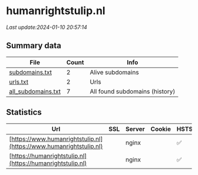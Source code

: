 # humanrightstulip.nl
*Last update:2024-01-10 20:57:14*
## Summary data
| File       | Count | Info |
|------------|-------|------|
|[subdomains.txt](/data/humanrightstulip/subdomains.txt)|2|Alive subdomains|
|[urls.txt](/data/humanrightstulip/urls.txt)|2|Urls|
|[all_subdomains.txt](/data/humanrightstulip/all_subdomains.txt)|7|All found subdomains (history)|
## Statistics
| Url | SSL | Server | Cookie | HSTS | CSP | XFO | XXP | RP | Tech |
|------------|-------|------|------|------|------|------|------|------|------|
|[https://www.humanrightstulip.nl](https://www.humanrightstulip.nl)| |nginx| |:white_check_mark: | |:warning: |:white_check_mark: | |:white_check_mark: | |:white_check_mark: | |Cloudflare HSTS| |
|[https://humanrightstulip.nl](https://humanrightstulip.nl)| |nginx| |:white_check_mark: | |:warning: |:white_check_mark: | |:white_check_mark: | |:white_check_mark: | |Cloudflare HSTS| |